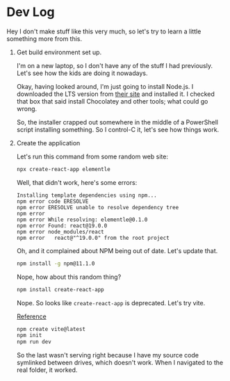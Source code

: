 # Dev Log

Hey I don't make stuff like this very much, so let's try to learn a little
something more from this.

1. Get build environment set up.

    I'm on a new laptop, so I don't have any of the stuff I had previously. Let's
    see how the kids are doing it nowadays.

    Okay, having looked around, I'm just going to install Node.js. I downloaded the
    LTS version from [their site](https://nodejs.org/en) and installed it. I checked
    that box that said install Chocolatey and other tools; what could go wrong.

    So, the installer crapped out somewhere in the middle of a PowerShell script
    installing something. So I control-C it, let's see how things work.

1. Create the application

    Let's run this command from some random web site:

    ```bash
    npx create-react-app elementle
    ```

    Well, that didn't work, here's some errors:

    ```
    Installing template dependencies using npm...
    npm error code ERESOLVE
    npm error ERESOLVE unable to resolve dependency tree
    npm error
    npm error While resolving: elementle@0.1.0
    npm error Found: react@19.0.0
    npm error node_modules/react
    npm error   react@"^19.0.0" from the root project
    ```

    Oh, and it complained about NPM being out of date. Let's update that.

    ```bash
    npm install -g npm@11.1.0
    ```

    Nope, how about this random thing?

    ```bash
    npm install create-react-app
    ```

    Nope. So looks like `create-react-app` is deprecated. Let's try vite.

    [Reference](https://medium.com/@miahossain8888/how-to-create-a-react-app-with-vite-571883b100ef)

    ```bash
    npm create vite@latest
    npm init
    npm run dev
    ```

    So the last wasn't serving right because I have my source code symlinked
    between drives, which doesn't work. When I navigated to the real folder,
    it worked.
